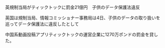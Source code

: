 英規制当局がティックトックに罰金21億円　子供のデータ保護法違反


英国は規制当局、情報コミッショナー事務局は4日、子供のデータの取り扱いを巡ってデータ保護法に違反したとして

中国系動画投稿アプリティックトックの運営企業に1270万ポンドの罰金を貸した。
